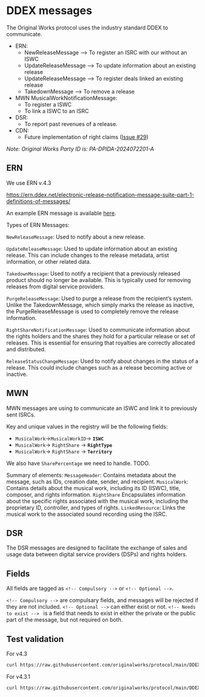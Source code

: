 # DDEX messages

The Original Works protocol uses the industry standard DDEX to communicate.

* ERN:
    * NewReleaseMessage --> To register an ISRC with our without an ISWC
    * UpdateReleaseMessage --> To update information about an existing release
    * UpdateReleaseMessage --> To register deals linked an existing release
    * TakedownMessage --> To remove a release
* MWN MusicalWorkNotificationMessage:
    * To register a ISWC
    * To link a ISWC to an ISRC
* DSR:
    * To report past revenues of a release.
* CDN:
    * Future implementation of right claims ([Issue #29](https://github.com/originalworks/protocol/issues/29))

*Note: Original Works Party ID is: PA-DPIDA-2024072201-A*

## ERN

We use ERN v.4.3

https://ern.ddex.net/electronic-release-notification-message-suite-part-1-definitions-of-messages/ 

An example ERN message is available [here](./ERN_NewReleaseMessage_example.xml).

Types of ERN Messages:

`NewReleaseMessage`: Used to notify about a new release.

`UpdateReleaseMessage`: Used to update information about an existing release. This can include changes to the release metadata, artist information, or other related data.

`TakedownMessage`: Used to notify a recipient that a previously released product should no longer be available. This is typically used for removing releases from digital service providers.

`PurgeReleaseMessage`: Used to purge a release from the recipient’s system. Unlike the TakedownMessage, which simply marks the release as inactive, the PurgeReleaseMessage is used to completely remove the release information.

`RightShareNotificationMessage`: Used to communicate information about the rights holders and the shares they hold for a particular release or set of releases. This is essential for ensuring that royalties are correctly allocated and distributed.

`ReleaseStatusChangeMessage`: Used to notify about changes in the status of a release. This could include changes such as a release becoming active or inactive.


## MWN

MWN messages are using to communicate an ISWC and link it to previously sent ISRCs.

Key and unique values in the registry will be the following fields:
* `MusicalWork`->`MusicalWorkID`-> **`ISWC`**
* `MusicalWork`-> `RightShare` -> **`RightType`**
* `MusicalWork`-> `RightShare` -> **`Territory`**

We also have `SharePercentage` we need to handle. TODO.


Summary of elements:
`MessageHeader`: Contains metadata about the message, such as IDs, creation date, sender, and recipient.
`MusicalWork`: Contains details about the musical work, including its ID (ISWC), title, composer, and rights information.
`RightShare` Encapsulates information about the specific rights associated with the musical work, including the proprietary ID, controller, and types of rights.
`LinkedResource`: Links the musical work to the associated sound recording using the ISRC.


## DSR

The DSR messages are designed to facilitate the exchange of sales and usage data between digital service providers (DSPs) and rights holders.

## Fields

All fields are tagged as `<!-- Compulsory -->` or `<!-- Optional -->`.

`<!-- Compulsory -->` are compulsary fields, and messages will be rejected if they are not included.
`<!-- Optional -->` can either exist or not.
`<!-- Needs to exist --> ` is a field that needs to exist in either the private or the public part of the message, but not required on both.


## Test validation

For v4.3
```bash
curl https://raw.githubusercontent.com/originalworks/protocol/main/DDEX_messages/ERN_NewReleaseMessage_example.xml | xmllint --noout --schema http://ddex.net/xml/ern/43/release-notification.xsd -
```

For v4.3.1
```bash
curl https://raw.githubusercontent.com/originalworks/protocol/main/DDEX_messages/ERN_NewReleaseMessage_example.xml | xmllint --noout --schema http://ddex.net/xml/ern/431/release-notification.xsd -
```
